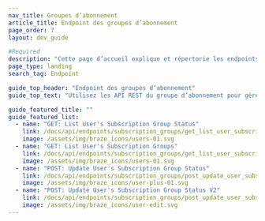 ```yaml
---
nav_title: Groupes d’abonnement
article_title: Endpoint des groupes d’abonnement
page_order: 7
layout: dev_guide

#Required
description: "Cette page d’accueil explique et répertorie les endpoints des groupes d’abonnement Braze pour les e-mails et les SMS."
page_type: landing
search_tag: Endpoint

guide_top_header: "Endpoint des groupes d’abonnement"
guide_top_text: "Utilisez les API REST du groupe d’abonnement pour gérer par programme les groupes d’abonnement que vous avez stockés sur le tableau de bord de Braze sur la page Groupe d’abonnement. Cela s'applique aux groupes d'abonnement aux SMS et aux e-mails.<br><br> Vous recherchez des conseils sur la création de groupes d'abonnement ? Consultez nos articles sur les <a href='/docs/user_guide/message_building_by_channel/sms/sms_subscription_group//'>groupes d'abonnement SMS</a> et les <a href='/docs/user_guide/message_building_by_channel/email/managing_user_subscriptions/'> groupes d'abonnement par courrier électronique</a>."

guide_featured_title: ""
guide_featured_list:
  - name: "GET: List User's Subscription Group Status"
    link: /docs/api/endpoints/subscription_groups/get_list_user_subscription_group_status/
    image: /assets/img/braze_icons/users-01.svg
  - name: "GET: List User's Subscription Groups"
    link: /docs/api/endpoints/subscription_groups/get_list_user_subscription_groups/
    image: /assets/img/braze_icons/users-01.svg
  - name: "POST: Update User's Subscription Group Status"
    link: /docs/api/endpoints/subscription_groups/post_update_user_subscription_group_status/
    image: /assets/img/braze_icons/user-plus-01.svg
  - name: "POST: Update User's Subscription Group Status V2"
    link: /docs/api/endpoints/subscription_groups/post_update_user_subscription_group_status_v2/
    image: /assets/img/braze_icons/user-edit.svg
---
```

<br>
<br>
